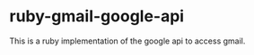 ruby-gmail-google-api
=====================

This is a ruby implementation of the google api to access gmail.
